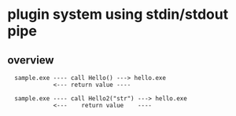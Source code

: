 # plugin system using stdin/stdout pipe

## overview
```
  sample.exe ---- call Hello() ---> hello.exe
             <--- return value ----

  sample.exe ---- call Hello2("str") ---> hello.exe
             <---    return value    ----

```
